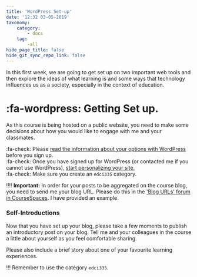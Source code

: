 ```yaml
---
title: 'WordPress Set-up'
date: '12:32 03-05-2019'
taxonomy:
    category:
        - docs
    tag:
        -all
hide_page_title: false
hide_git_sync_repo_link: false
---
```


In this first week, we are going to get set up on two important web tools and then explore the ideas of what learning is and some ways that technology influences us as a society, especially in the context of education.

# :fa-wordpress: Getting Set up.

As this course is being hosted on a public website, you need to make some decisions about how you would like to engage with me and your classmates.

:fa-check: Please [read the information about your options with WordPress](https://edtechuvic.ca/wordpress) before you sign up.<br>
:fa-check: Once you have signed up for WordPress (or contacted me if you cannot use WordPress), [start personalizing your site.](http://edtechuvic.ca/edci335/getting-started-with-wordpress/)<br>
:fa-check: Make sure you create an `edci335` category.<br>

!!!! **Important:** In order for your posts to be aggregated on the course blog, you need to send me your blog URL. Please do this in the ['Blog URLs' forum in CourseSpaces](https://coursespaces.uvic.ca). I have provided an example.

### Self-Introductions

Now that you have set up your blog, please take a few moments to publish an introductory post on your blog. Tell me and your colleagues in the course a little about yourself as you feel comfortable sharing.

Please also include a brief story about one of your favourite learning experiences.

!!! Remember to use the category `edci335`.
